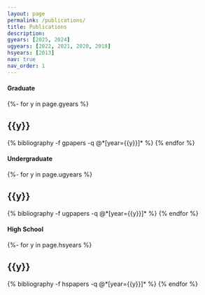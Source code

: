 ```yaml
---
layout: page
permalink: /publications/
title: Publications
description:
gyears: [2025, 2024] 
ugyears: [2022, 2021, 2020, 2018]
hsyears: [2013]
nav: true
nav_order: 1
---
```

<!-- _pages/publications.md -->
<div class="publications">

<h4>Graduate</h4>
{%- for y in page.gyears %}
  <h2 class="year">{{y}}</h2>
  {% bibliography -f gpapers -q @*[year={{y}}]* %}
{% endfor %}

<br>

<h4>Undergraduate</h4>
{%- for y in page.ugyears %}
  <h2 class="year">{{y}}</h2>
  {% bibliography -f ugpapers -q @*[year={{y}}]* %}
{% endfor %}

<br>

<h4>High School</h4>
{%- for y in page.hsyears %}
  <h2 class="year">{{y}}</h2>
  {% bibliography -f hspapers -q @*[year={{y}}]* %}
{% endfor %}

</div>
